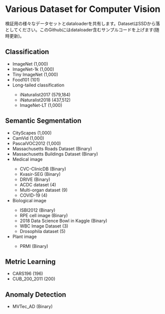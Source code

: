 # Various Dataset for Computer Vision
検証用の様々なデータセットとdataloaderを共有します。DatasetはSSDから落としてください。このGithubにはdataloader含むサンプルコードを上げます(随時更新)。
## Classification

<ul>
  <li>ImageNet (1,000)</li>
  <li>ImageNet-1k (1,000)</li>
  <li>Tiny ImageNet (1,000)</li>
  <li>Food101 (101)</li>
  <li>Long-tailed classification</li>
  <ul>
      <li>iNaturalist2017 (579,184)</li>
      <li>iNaturalist2018 (437,512)</li>
      <li>ImageNet-LT (1,000)</li>
  </ul>
</ul>

## Semantic Segmentation
<ul>
  <li>CityScapes (1,000)</li>
  <li>CamVid (1,000)</li>
  <li>PascalVOC2012 (1,000)</li>
  <li>Massachusetts Roads Dataset (Binary)</li>
  <li>Massachusetts Buildings Dataset (Binary)</li>
  <li>Medical image</li>
      <ul>
          <li>CVC-ClinicDB (Binary)</li>
          <li>Kvasir-SEG (Binary)</li>
          <li>DRIVE (Binary)</li>
          <li>ACDC dataset (4)</li>
          <li>Multi-organ dataset (9)</li>
          <li>COVID-19 (4)</li>
      </ul>
  <li>Biological image</li>
      <ul>
          <li>ISBI2012 (Binary)</li>
          <li>RPE cell image (Binary)</li>
          <li>2018 Data Science Bowl in Kaggle (Binary)</li>
          <li>WBC Image Dataset (3)</li>
          <li>Drosophila dataset (5)</li>
      </ul>
  <li>Plant image</li>
      <ul>
          <li>PRMI (Binary)</li>
      </ul>
</ul>

## Metric Learning
<ul>
  <li>CARS196 (196)</li>
  <li>CUB_200_2011 (200)</li>
</ul>

## Anomaly Detection
<ul>
  <li>MVTec_AD (Binary)</li>
</ul>

